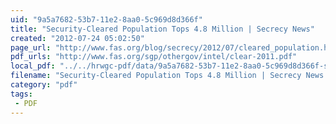 ```yaml
---
uid: "9a5a7682-53b7-11e2-8aa0-5c969d8d366f"
title: "Security-Cleared Population Tops 4.8 Million | Secrecy News"
created: "2012-07-24 05:02:50"
page_url: "http://www.fas.org/blog/secrecy/2012/07/cleared_population.html"
pdf_urls: "http://www.fas.org/sgp/othergov/intel/clear-2011.pdf"
local_pdf: "../../hrwgc-pdf/data/9a5a7682-53b7-11e2-8aa0-5c969d8d366f-security-cleared-population-tops-4-8-million-secrecy-news.pdf"
filename: "Security-Cleared Population Tops 4.8 Million | Secrecy News.html"
category: "pdf"
tags: 
 - PDF
---
```

